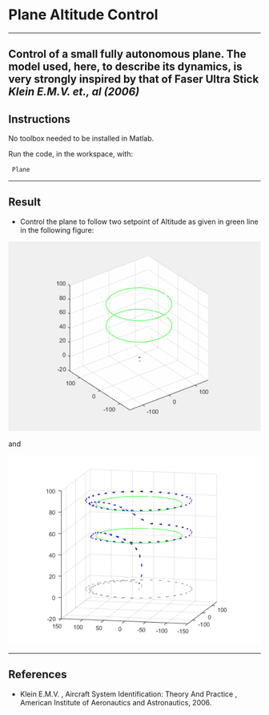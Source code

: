 
# Plane Altitude Control
---

Control of a small fully autonomous plane. The model used, here, to describe its dynamics, is very strongly inspired by that of
Faser Ultra Stick *Klein E.M.V. et., al (2006)*
---

## Instructions

No toolbox needed to be installed in Matlab.

Run the code, in the workspace, with:

```bash
 Plane
``` 

---

## Result


* Control the plane to follow two setpoint of Altitude as given in green line in the following figure:

<p align="center">
  <img width="600" src="images/PlaneAnimation.gif">
</p>

and 

<p align="center">
  <img width="600" src="images/Fig.png">
</p>



---

## References

*  Klein E.M.V. , Aircraft System Identification: Theory And Practice , American Institute
of Aeronautics and Astronautics, 2006.






